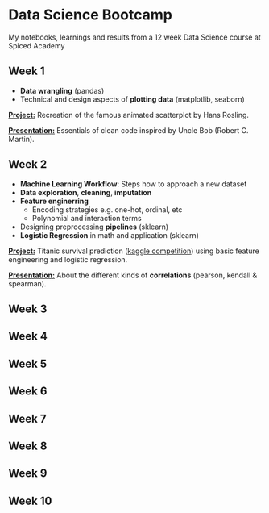 # Data Science Bootcamp
My notebooks, learnings and results from a 12 week Data Science course at Spiced Academy

## Week 1

- **Data wrangling** (pandas)
- Technical and design aspects of **plotting data** (matplotlib, seaborn)

[**Project:**](01_week/weekly_project/) Recreation of the famous animated scatterplot by Hans Rosling.

[**Presentation:**](01_week/fizzbuzz_cleancode.ipynb) Essentials of clean code inspired by Uncle Bob (Robert C. Martin).

## Week 2

- __Machine Learning Workflow__: Steps how to approach a new dataset
- __Data exploration__, __cleaning__, __imputation__
- __Feature enginerring__
    - Encoding strategies e.g. one-hot, ordinal, etc
    - Polynomial and interaction terms
- Designing preprocessing __pipelines__ (sklearn)
- __Logistic Regression__ in math and application (sklearn)

[**Project:**](02_week/project/titanic_survival_prediction.ipynb) Titanic survival prediction ([kaggle competition](https://www.kaggle.com/c/titanic)) using basic feature engineering and logistic regression.

[**Presentation:**](02_week/project/correlations.ipynb) About the different kinds of **correlations** (pearson, kendall & spearman).

## Week 3

## Week 4

## Week 5

## Week 6

## Week 7

## Week 8

## Week 9

## Week 10
